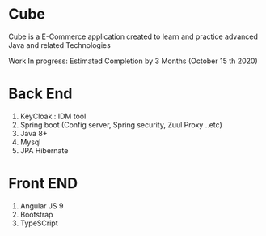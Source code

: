 # Cube
Cube is a E-Commerce application created to learn and practice  advanced Java and related Technologies

Work In progress:   Estimated Completion by 3 Months (October 15 th 2020)

# Back End

1) KeyCloak : IDM tool
2) Spring boot (Config server, Spring security, Zuul Proxy ..etc)
3) Java 8+
4) Mysql 
5) JPA Hibernate


# Front END
1) Angular JS 9
2) Bootstrap
3) TypeSCript
